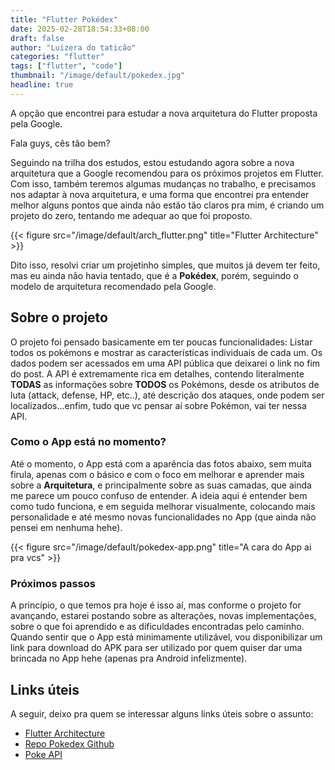 ```yaml
---
title: "Flutter Pokédex"
date: 2025-02-28T18:54:33+08:00
draft: false
author: "Luizera do taticão"
categories: "flutter"
tags: ["flutter", "code"]
thumbnail: "/image/default/pokedex.jpg"
headline: true
---
```

A opção que encontrei para estudar a nova arquitetura do Flutter proposta pela Google.
<!--more-->

Fala guys, cês tão bem?

Seguindo na trilha dos estudos, estou estudando agora sobre a nova arquitetura que a Google recomendou para os próximos projetos em Flutter. Com isso, também teremos algumas mudanças no trabalho, e precisamos nos adaptar à nova arquitetura, e uma forma que encontrei pra entender melhor alguns pontos que ainda não estão tão claros pra mim, é criando um projeto do zero, tentando me adequar ao que foi proposto.

{{< figure src="/image/default/arch_flutter.png" title="Flutter Architecture" >}}

Dito isso, resolvi criar um projetinho simples, que muitos já devem ter feito, mas eu ainda não havia tentado, que é a **Pokédex**, porém, seguindo o modelo de arquitetura recomendado pela Google.

## Sobre o projeto

O projeto foi pensado basicamente em ter poucas funcionalidades: Listar todos os pokémons e mostrar as características individuais de cada um. Os dados podem ser acessados em uma API pública que deixarei o link no fim do post. A API é extremamente rica em detalhes, contendo literalmente **TODAS** as informações sobre **TODOS** os Pokémons, desde os atributos de luta (attack, defense, HP, etc..), até descrição dos ataques, onde podem ser localizados...enfim, tudo que vc pensar aí sobre Pokémon, vai ter nessa API.

### Como o App está no momento?

Até o momento, o App está com a aparência das fotos abaixo, sem muita firula, apenas com o básico e com o foco em melhorar e aprender mais sobre a **Arquitetura**, e principalmente sobre as suas camadas, que ainda me parece um pouco confuso de entender. A ideia aqui é entender bem como tudo funciona, e em seguida melhorar visualmente, colocando mais personalidade e até mesmo novas funcionalidades no App (que ainda não pensei em nenhuma hehe).

{{< figure src="/image/default/pokedex-app.png" title="A cara do App ai pra vcs" >}}

### Próximos passos

A princípio, o que temos pra hoje é isso aí, mas conforme o projeto for avançando, estarei postando sobre as alterações, novas implementações, sobre o que foi aprendido e as dificuldades encontradas pelo caminho. Quando sentir que o App está minimamente utilizável, vou disponibilizar um link para download do APK para ser utilizado por quem quiser dar uma brincada no App hehe (apenas pra Android infelizmente).


## Links úteis

A seguir, deixo pra quem se interessar alguns links úteis sobre o assunto:

- [Flutter Architecture](https://docs.flutter.dev/app-architecture)
- [Repo Pokedex Github](https://github.com/silva-luiz/pokedex)
- [Poke API](https://pokeapi.co/)